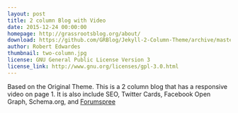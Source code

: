 ```yaml
---
layout: post
title: 2 column Blog with Video
date: 2015-12-24 00:00:00
homepage: http://grassrootsblog.org/about/
download: https://github.com/GRBlog/Jekyll-2-Column-Theme/archive/master.zip
author: Robert Edwardes
thumbnail: two-column.jpg
license: GNU General Public License Version 3
license_link: http://www.gnu.org/licenses/gpl-3.0.html
---
```


Based on the Original Theme. This is a 2 column blog that has a
responsive video on page 1. It is also include SEO, Twitter Cards,
Facebook Open Graph, Schema.org, and [Forumspree](https://formspree.io)
